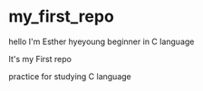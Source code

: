 # my_first_repo
hello I'm Esther hyeyoung beginner in C language

It's my First repo 
  
practice for studying C language

 
